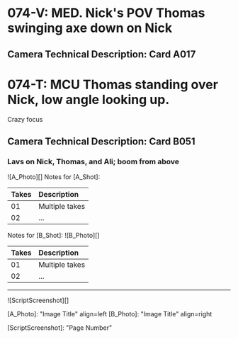 # 074-V: MED. Nick's POV Thomas swinging axe down on Nick
## Camera Technical Description: Card A017

# 074-T: MCU Thomas standing over Nick, low angle looking up.Crazy focus
## Camera Technical Description: Card B051

### Lavs on Nick, Thomas, and Ali; boom from above

![A_Photo][]
Notes for [A_Shot]: 

| Takes | Description |
|:---|:----|
| 01 | Multiple takes |
| 02 | ... |

Notes for [B_Shot]: 
![B_Photo][]

| Takes | Description |
|:---|:----|
| 01 | Multiple takes |
| 02 | ... |

----

![ScriptScreenshot][]


[A_Photo]:  "Image Title" align=left
[B_Photo]:  "Image Title" align=right

[ScriptScreenshot]: "Page Number"